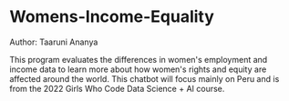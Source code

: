 # Womens-Income-Equality

Author: Taaruni Ananya

This program evaluates the differences in women's employment and income data to learn more about how women's rights and equity are affected around the world. This chatbot will focus mainly on Peru and is from the 2022 Girls Who Code Data Science + AI course. 

